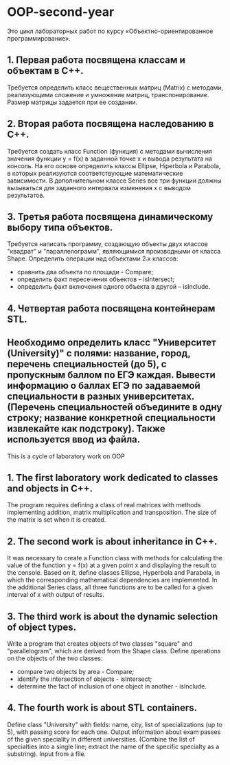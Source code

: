 # OOP-second-year
Это цикл лабораторных работ по курсу «Объектно-ориентированное программирование».

## 1. Первая работа посвящена классам и объектам в С++.
Требуется определить класс вещественных матриц (Matrix) с методами, реализующими сложение и умножение матриц, транспонирование. Размер матрицы задается при ее создании.
## 2. Вторая работа посвящена наследованию в C++.
Требуется создать класс Function (функция) с методами вычисления значения функции y = f(x) в заданной точке х и вывода результата на консоль. На его основе определить классы Ellipse, Hiperbola и Parabola, в которых реализуются соответствующие математические зависимости. В дополнительном классе Series все три функции должны вызываться для заданного интервала изменения x с выводом результатов.
## 3. Третья работа посвящена динамическому выбору типа объектов.
Требуется написать программу, создающую объекты двух классов "квадрат" и "параллелограмм", являющимися производными от класса Shape. Определить операции над объектами 2˗х классов:
- сравнить два объекта по площади - Compare;
- определить факт пересечения объектов – isIntersect;
- определить факт включения одного объекта в другой – isInclude.
## 4. Четвертая работа посвящена контейнерам STL.

Необходимо определить класс "Университет (University)" с полями: название, город, перечень специальностей (до 5), с пропускным баллом по ЕГЭ каждая. Вывести информацию о баллах ЕГЭ по задаваемой специальности в разных университетах. (Перечень специальностей объедините в одну строку; название конкретной специальности извлекайте как подстроку). Также используется ввод из файла.
-----------------------------------------------------------------------------------------------------------------
This is a cycle of laboratory work on OOP

## 1. The first laboratory work dedicated to classes and objects in C++.
The program requires defining a class of real matrices with methods implementing addition, matrix multiplication and transposition. The size of the matrix is set when it is created.
## 2. The second work is about inheritance in C++.
It was necessary to create a Function class with methods for calculating the value of the function y = f(x) at a given point x and displaying the result to the console. Based on it, define classes Ellipse, Hyperbola and Parabola, in which the corresponding mathematical dependencies are implemented. In the additional Series class, all three functions are to be called for a given interval of x with output of results.
## 3. The third work is about the dynamic selection of object types.
Write a program that creates objects of two classes "square" and "parallelogram", which are derived from the Shape class. Define operations on the objects of the two classes:
- compare two objects by area - Compare;
- identify the intersection of objects - isIntersect;
- determine the fact of inclusion of one object in another - isInclude.
## 4. The fourth work is about STL containers.
Define class "University" with fields: name, city, list of specializations (up to 5), with passing score for each one. Output information about exam passes of the given speciality in different universities. (Combine the list of specialties into a single line; extract the name of the specific specialty as a substring). Input from a file.
